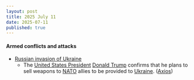 ```yaml
---
layout: post
title: 2025 July 11
date: 2025-07-11
published: true
---
```



#### Armed conflicts and attacks

* [Russian invasion of Ukraine](https://en.wikipedia.org/wiki/Russian_invasion_of_Ukraine "Russian invasion of Ukraine")
  * The [United States President](https://en.wikipedia.org/wiki/United_States_President "United States President") [Donald Trump](https://en.wikipedia.org/wiki/Donald_Trump "Donald Trump") confirms that he plans to sell weapons to [NATO](https://en.wikipedia.org/wiki/NATO "NATO") allies to be provided to [Ukraine](https://en.wikipedia.org/wiki/Ukraine "Ukraine"). ([Axios](https://www.axios.com/2025/07/11/trump-ukraine-weapons-nato-allies-sell))
